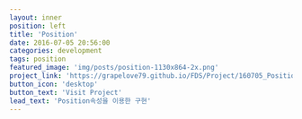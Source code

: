 ```yaml
---
layout: inner
position: left
title: 'Position'
date: 2016-07-05 20:56:00
categories: development
tags: position
featured_image: 'img/posts/position-1130x864-2x.png'
project_link: 'https://grapelove79.github.io/FDS/Project/160705_Position/index.html'
button_icon: 'desktop'
button_text: 'Visit Project'
lead_text: 'Position속성을 이용한 구현'
---
```

